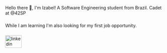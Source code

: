 <p align="left">Hello there 👋, I'm Izabel! A Software Engineering student from Brazil. Cadet at @42SP</p>

###

<p align="left">While I am learning I'm also looking for my first job opportunity.</p>

###

<div align="left">
  <a href="https://www.linkedin.com/in/idzanoni/" target="_blank">
    <img src="https://raw.githubusercontent.com/maurodesouza/profile-readme-generator/master/src/assets/icons/social/linkedin/default.svg" width="52" height="40" alt="linkedin logo"  />
  </a>
</div>
